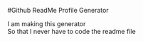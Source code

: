 #Github ReadMe Profile Generator
<p>I am making this generator<br>
So that I never have to code the readme file</p>


